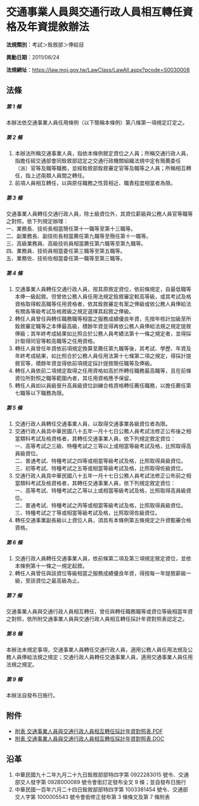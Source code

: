 # 交通事業人員與交通行政人員相互轉任資格及年資提敘辦法



**法規類別**：考試＞銓敘部＞俸給目       

**異動日期**：2011/06/24  

**法規網址**：https://law.moj.gov.tw/LawClass/LawAll.aspx?pcode=S0030008



## 法條
##### 第 1 條
本辦法依交通事業人員任用條例（以下簡稱本條例）第八條第一項規定訂定之。

##### 第 2 條
1. 本辦法所稱交通事業人員，指依本條例敘定資位之人員；所稱交通行政人員，指擔任經交通部會同銓敘部認定之交通行政機關組織法規中定有簡薦委任（派）官等及職等職務，並經銓敘部銓敘審定官等及職等之人員；所稱相互轉任，指上述兩類人員間之轉任。
1. 前項人員相互轉任，以與原任職務之性質相近、職責程度相當者為限。

##### 第 3 條
交通事業人員轉任交通行政人員，除士級資位外，其資位薪級與公務人員官等職等之對照，依下列規定辦理：  
一、業務長、技術長相當簡任第十一職等至第十三職等。  
二、副業務長、副技術長相當薦任第九職等至簡任第十一職等。  
三、高級業務員、高級技術員相當薦任第六職等至第九職等。  
四、業務員、技術員相當委任第三職等至第五職等。  
五、業務佐、技術佐相當委任第一職等至第三職等。

##### 第 4 條
1. 交通事業人員轉任交通行政人員，按其原敘定資位，依前條規定，自最低職等本俸一級起敘。但曾依公務人員任用法規定銓敘審定較高等級，或其考試及格資格取得較高職等任用資格者，依其銓敘審定有案之俸級或依公務人員俸給法有關各等級考試及格敘級之規定選擇其起敘之俸級。
1. 轉任人員曾任與轉任職務職等相當之服務成績優良年資，先按年核計加級至所銓敘審定職等之本俸最高級，積餘年資並得再依公務人員俸給法規之規定提敘俸級；其年終考成結果如比照合於公務人員考績法第十一條之規定者，並得採計取得同官等較高職等之任用資格。
1. 轉任人員曾任年資依前項規定換算至薦任第九職等後，其考試、學歷、年資及年終考成結果，如比照合於公務人員任用法第十七條第二項之規定，得採計提敘官等，積餘年資並得依前項規定採計提敘簡任職等及俸級。
1. 轉任人員依前二項規定取得之任用資格如高於所轉任職務最高職等，且在前條資位所對照之職等範圍內者，其任用資格應予保留。
1. 轉任人員如以員級晉升高員級資位訓練合格資格轉任薦任職務，以擔任薦任第七職等以下職務為限。

##### 第 5 條
1. 交通行政人員轉任交通事業人員，以取得交通事業各級資位者為限。
1. 交通行政人員具中華民國八十五年一月十七日公務人員考試法修正公布後之相當類科考試及格資格者，其轉任交通事業人員，依下列規定敘定資位：  
一、高等考試之三級、特種考試之三等以上或相當等級考試及格，比照取得高員級資位。  
二、普通考試、特種考試之四等或相當等級考試及格，比照取得員級資位。  
三、初等考試、特種考試之五等或相當等級考試及格，比照取得佐級資位。
1. 交通行政人員具中華民國八十五年一月十七日公務人員考試法修正公布前之相當類科考試及格資格者，其轉任交通事業人員，依下列規定敘定資位：  
一、高等考試、特種考試之乙等以上或相當等級考試及格，比照取得高員級資位。  
二、普通考試、特種考試之丙等或相當等級考試及格，比照取得員級資位。  
三、特種考試之丁等或相當等級考試及格，比照取得佐級資位。
1. 轉任交通事業副長級以上資位人員，須具有本條例第五條規定之升資甄審合格資格。

##### 第 6 條
1. 交通行政人員轉任交通事業人員，依前條第二項及第三項規定敘定資位，並依本條例第十一條之一規定起敘。
1. 轉任人員曾任與該資位等級相當之服務成績優良年資，得按每一年提敘薪級一級，至該資位之最高級為止。

##### 第 7 條
交通事業人員與交通行政人員相互轉任，曾任與轉任職務職等或資位等級相當年資之對照，依所附交通事業人員與交通行政人員相互轉任採計年資對照表認定之。

##### 第 8 條
本辦法未規定事項，交通事業人員轉任交通行政人員，適用公務人員任用法規及公務人員俸給法規之規定；交通行政人員轉任交通事業人員，適用交通事業人員任用法規之規定。

##### 第 9 條
本辦法自發布日施行。
## 附件
* [附表  交通事業人員與交通行政人員相互轉任採計年資對照表.PDF](https://law.moj.gov.tw/LawClass/LawGetFile.ashx?FileId=0000235164)
* [附表  交通事業人員與交通行政人員相互轉任採計年資對照表.DOC](https://law.moj.gov.tw/LawClass/LawGetFile.ashx?FileId=0000097650)
## 沿革
1. 中華民國九十二年九月二十九日銓敘部部特四字第 0922283015 號令、交通部交人發字第 092B000089 號令會銜訂定發布全文 9  條；並自發布日施行
1. 中華民國一百年六月二十四日銓敘部部特四字第 1003381454 號令、交通部交人字第 1000005543 號令會銜修正發布第 3  條條文及第 7  條附表

